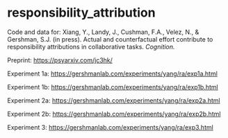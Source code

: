 # responsibility_attribution
Code and data for: Xiang, Y., Landy, J., Cushman, F.A., Velez, N., & Gershman, S.J. (in press). Actual and counterfactual effort contribute to responsibility attributions in collaborative tasks. _Cognition._

Preprint: https://psyarxiv.com/jc3hk/

Experiment 1a: https://gershmanlab.com/experiments/yang/ra/exp1a.html

Experiment 1b: https://gershmanlab.com/experiments/yang/ra/exp1b.html

Experiment 2a: https://gershmanlab.com/experiments/yang/ra/exp2a.html

Experiment 2b: https://gershmanlab.com/experiments/yang/ra/exp2b.html

Experiment 3: https://gershmanlab.com/experiments/yang/ra/exp3.html
